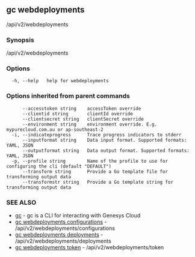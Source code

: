 ## gc webdeployments

/api/v2/webdeployments

### Synopsis

/api/v2/webdeployments

### Options

```
  -h, --help   help for webdeployments
```

### Options inherited from parent commands

```
      --accesstoken string    accessToken override
      --clientid string       clientId override
      --clientsecret string   clientSecret override
      --environment string    environment override. E.g. mypurecloud.com.au or ap-southeast-2
  -i, --indicateprogress      Trace progress indicators to stderr
      --inputformat string    Data input format. Supported formats: YAML, JSON
      --outputformat string   Data output format. Supported formats: YAML, JSON
  -p, --profile string        Name of the profile to use for configuring the cli (default "DEFAULT")
      --transform string      Provide a Go template file for transforming output data
      --transformstr string   Provide a Go template string for transforming output data
```

### SEE ALSO

* [gc](gc.html)	 - gc is a CLI for interacting with Genesys Cloud
* [gc webdeployments configurations](gc_webdeployments_configurations.html)	 - /api/v2/webdeployments/configurations
* [gc webdeployments deployments](gc_webdeployments_deployments.html)	 - /api/v2/webdeployments/deployments
* [gc webdeployments token](gc_webdeployments_token.html)	 - /api/v2/webdeployments/token


